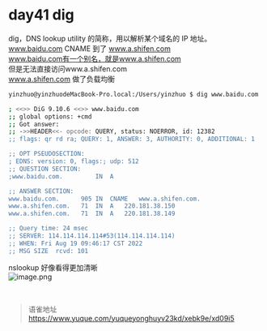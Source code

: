 # day41 dig
dig，DNS lookup utility 的简称，用以解析某个域名的 IP 地址。  
www.baidu.com CNAME 到了 www.a.shifen.com  
www.baidu.com有一个别名，就是www.a.shifen.com  
但是无法直接访问www.a.shifen.com  
www.a.shifen.com 做了负载均衡

```bash
yinzhuo@yinzhuodeMacBook-Pro.local:/Users/yinzhuo $ dig www.baidu.com

; <<>> DiG 9.10.6 <<>> www.baidu.com
;; global options: +cmd
;; Got answer:
;; ->>HEADER<<- opcode: QUERY, status: NOERROR, id: 12382
;; flags: qr rd ra; QUERY: 1, ANSWER: 3, AUTHORITY: 0, ADDITIONAL: 1

;; OPT PSEUDOSECTION:
; EDNS: version: 0, flags:; udp: 512
;; QUESTION SECTION:
;www.baidu.com.			IN	A

;; ANSWER SECTION:
www.baidu.com.		905	IN	CNAME	www.a.shifen.com.
www.a.shifen.com.	71	IN	A	220.181.38.150
www.a.shifen.com.	71	IN	A	220.181.38.149

;; Query time: 24 msec
;; SERVER: 114.114.114.114#53(114.114.114.114)
;; WHEN: Fri Aug 19 09:46:17 CST 2022
;; MSG SIZE  rcvd: 101
```

nslookup 好像看得更加清晰  
![image.png](https://cdn.nlark.com/yuque/0/2022/png/1572912/1660874315600-4a90b3eb-dbc6-4f4e-9b43-55dee441f9ba.png#clientId=u2b08a46e-05b2-4&from=paste&height=157&id=u90147936&name=image.png&originHeight=157&originWidth=617&originalType=binary&ratio=1&rotation=0&showTitle=false&size=27659&status=done&style=none&taskId=u7325b138-f358-454c-9ca6-f9d0d455fe3&title=&width=617)

<br>
  
> 语雀地址 https://www.yuque.com/yuqueyonghuyv23kd/xebk9e/xd09i5